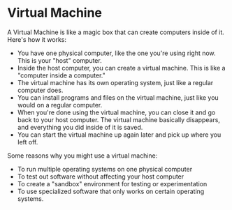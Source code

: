 # Virtual Machine

A Virtual Machine is like a magic box that can create computers inside of it. Here's how it works:

* You have one physical computer, like the one you're using right now. This is your "host" computer.
* Inside the host computer, you can create a virtual machine. This is like a "computer inside a computer."
* The virtual machine has its own operating system, just like a regular computer does.
* You can install programs and files on the virtual machine, just like you would on a regular computer.
* When you're done using the virtual machine, you can close it and go back to your host computer. The virtual machine basically disappears, and everything you did inside of it is saved.
* You can start the virtual machine up again later and pick up where you left off.

Some reasons why you might use a virtual machine:

* To run multiple operating systems on one physical computer
* To test out software without affecting your host computer
* To create a "sandbox" environment for testing or experimentation
* To use specialized software that only works on certain operating systems.
